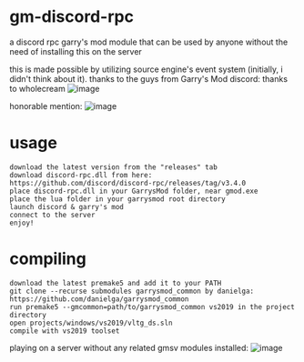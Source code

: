 # gm-discord-rpc
a discord rpc garry's mod module that can be used by anyone without the need of installing this on the server

this is made possible by utilizing source engine's event system (initially, i didn't think about it). thanks to the guys from Garry's Mod discord:
thanks to wholecream
![image](https://github.com/user-attachments/assets/c1b9ea54-d8be-4da0-a2bc-3e9054891573)

honorable mention:
![image](https://github.com/user-attachments/assets/85d090a7-25e1-442d-98e8-9b7a48bf45ae)


# usage
```
download the latest version from the "releases" tab
download discord-rpc.dll from here: https://github.com/discord/discord-rpc/releases/tag/v3.4.0
place discord-rpc.dll in your GarrysMod folder, near gmod.exe
place the lua folder in your garrysmod root directory
launch discord & garry's mod
connect to the server
enjoy!
```

# compiling
```
download the latest premake5 and add it to your PATH
git clone --recurse submodules garrysmod_common by danielga: https://github.com/danielga/garrysmod_common
run premake5 --gmcommon=path/to/garrysmod_common vs2019 in the project directory
open projects/windows/vs2019/vltg_ds.sln
compile with vs2019 toolset
```

playing on a server without any related gmsv modules installed:
![image](https://github.com/user-attachments/assets/df5d4216-8ca9-4820-83a0-d46fb6e0aeeb)

